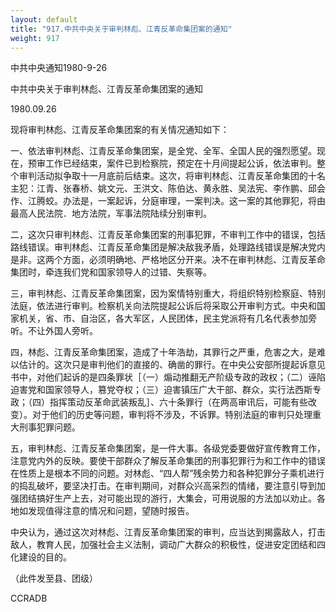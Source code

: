 ```yaml
---
layout: default
title: "917.中共中央关于审判林彪、江青反革命集团案的通知"
weight: 917
---
```


中共中央通知1980-9-26

中共中央关于审判林彪、江青反革命集团案的通知

1980.09.26

现将审判林彪、江青反革命集团案的有关情况通知如下：

一、依法审判林彪、江青反革命集团案，是全党、全军、全国人民的强烈愿望。现在，预审工作已经结束，案件已到检察院，预定在十月间提起公诉，依法审判。整个审判活动拟争取十一月底前后结束。这次，将审判林彪、江青反革命集团的十名主犯：江青、张春桥、姚文元、王洪文、陈伯达、黄永胜、吴法宪、李作鹏、邱会作、江腾蛟。办法是，一案起诉，分庭审理，一案判决。这一案的其他罪犯，将由最高人民法院．地方法院，军事法院陆续分别审判。

二，这次只审判林彪、江青反革命集团案的刑事犯罪，不审判工作中的错误，包括路线错误。审判林彪、江青反革命集团是解决敌我矛盾，处理路线错误是解决党内是非。这两个方面，必须明确地、严格地区分开来。决不在审判林彪、江青反革命集团时，牵连我们党和国家领导人的过错、失察等。

三，审判林彪、江青反革命集团案，因为案情特别重大，将组织特别检察庭、特别法庭，依法进行审判。检察机关向法院提起公诉后将采取公开审判方式。中央和国家机关，省、市、自治区，各大军区，人民团体，民主党派将有几名代表参加旁听。不让外国人旁听。

四，林彪、江青反革命集团案，造成了十年浩劫，其罪行之严重，危害之大，是难以估计的。这次只是审判他们的直接的、确凿的罪行。在中央公安部所提起诉意见书中，对他们起诉的是四条罪状［（一）煽动推翻无产阶级专政的政权；（二）诬陷迫害党和国家领导人，篡党夺权；（三）迫害镇压广大干部、群众，实行法西斯专政；（四）指挥策动反革命武装叛乱］、六十条罪行（在两高审讯后，可能有些改变）。对于他们的历史等问题，审判将不涉及，不诉罪。特别法庭的审判只处理重大刑事犯罪问题。

五，审判林彪、江青反革命集团案，是一件大事。各级党委要做好宣传教育工作，注意党内外的反映。要使干部群众了解反革命集团的刑事犯罪行为和工作中的错误在性质上是根本不同的问题。对林彪、“四人帮”残余势力和各种犯罪分子乘机进行的捣乱破坏，要坚决打击。在审判期间，对群众兴高采烈的情绪，要注意引导到加强团结搞好生产上去，对可能出现的游行，大集会，可用说服的方法加以劝止。各地如发现值得注意的情况和问题，望随时报告。

中央认为，通过这次对林彪、江青反革命集团案的审判，应当达到揭露敌人，打击敌人，教育人民，加强社会主义法制，调动广大群众的积极性，促进安定团结和四化建设的目的。

（此件发至县、团级）

CCRADB

